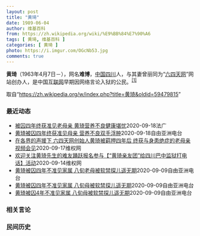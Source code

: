 ```yaml
---
layout: post
title: "黄琦"
date: 1989-06-04
author: 维基百科
from: https://zh.wikipedia.org/wiki/%E9%BB%84%E7%90%A6
tags: [ 黄琦, 维基百科 ]
categories: [ 黄琦 ]
photo: https://i.imgur.com/OGcNb53.jpg
comments: true
---
```

<div class="mw-parser-output">

<p><b>黄琦</b>（1963年4月7日<span class="useeditintro" title="Template:BLP editintro">－</span>），网名<b>难博</b>，<a href="/wiki/%E4%B8%AD%E8%8F%AF%E4%BA%BA%E6%B0%91%E5%85%B1%E5%92%8C%E5%9C%8B" class="mw-redirect" title="中華人民共和國">中国</a><a href="/wiki/%E5%9B%9B%E5%B7%9D" class="mw-redirect" title="四川">四川</a>人，与其妻曾丽同为“<a href="/wiki/%E5%85%AD%E5%9B%9B%E5%A4%A9%E7%BD%91" title="六四天网">六四天网</a>”网站创办人，是中国<a href="/wiki/%E4%BA%92%E8%81%94%E7%BD%91" title="互联网">互联网</a>早期因网络言论入狱的公民。<sup id="cite_ref-堅持普世價值_1-0" class="reference"><a href="#cite_note-堅持普世價值-1">[1]</a></sup>
</p>
</div><noscript><img src="//zh.wikipedia.org/wiki/Special:CentralAutoLogin/start?type=1x1" alt="" title="" width="1" height="1" style="border: none; position: absolute;"></noscript>
<div class="printfooter">取自“<a dir="ltr" href="https://zh.wikipedia.org/w/index.php?title=黄琦&amp;oldid=59479815">https://zh.wikipedia.org/w/index.php?title=黄琦&amp;oldid=59479815</a>”</div><div id="recent-news"><h3>最近动态</h3><ul><li><a href="https://nodebe4.github.io/waimei/2020-09-18/%E8%A2%AB%E5%9B%9A%E5%9B%9B%E5%B9%B4%E7%BB%88%E8%8E%B7%E5%87%86%E8%A7%81%E8%80%81%E6%AF%8D%E4%BA%B2-%E9%BB%84%E7%90%A6%E8%90%A5%E5%85%BB%E4%B8%8D%E8%89%AF%E5%81%A5%E5%BA%B7%E5%A0%AA%E5%BF%A7" title="被囚四年终获准见老母亲 黄琦营养不良健康堪忧—— 19/09/2020 - 03:39 中国维权网站“六四天网”的创办人黄琦，被判刑入狱近四年，直到今年9月17日才终于被当局获准与在过去数年中为...">被囚四年终获准见老母亲 黄琦营养不良健康堪忧</a><time>2020-09-18</time><a class="tag">法广</a></li>
<li><a href="https://nodebe4.github.io/waimei/2020-09-18/%E9%BB%84%E7%90%A6%E8%A2%AB%E5%9B%9A%E5%9B%9B%E5%B9%B4%E7%BB%88%E8%8E%B7%E5%87%86%E8%A7%81%E6%AF%8D%E4%BA%B2-%E8%90%A5%E5%85%BB%E4%B8%8D%E8%89%AF%E5%8F%8C%E6%89%8B%E6%B5%AE%E8%82%BF" title="黄琦被囚四年终获准见母亲 营养不良双手浮肿—— &nbsp; 成都“六四天网”创办人黄琦，被判刑入狱近四年，直到本周四（17日）才首度获准与母亲见面。黄琦的母亲蒲文清说，在监狱和儿子以视频方式会面时，发现...">黄琦被囚四年终获准见母亲  营养不良双手浮肿</a><time>2020-09-18</time><a class="tag">自由亚洲电台</a></li>
<li><a href="https://nodebe4.github.io/waimei/2020-09-17/%E5%9C%A8%E5%90%84%E7%95%8C%E7%9A%84%E5%A3%B0%E6%8F%B4%E4%B8%8B-%E5%85%AD%E5%9B%9B%E5%A4%A9%E7%BD%91%E5%88%9B%E5%A7%8B%E4%BA%BA%E9%BB%84%E7%90%A6%E8%A2%AB%E7%BE%81%E6%8A%BC%E5%9B%9B%E5%B9%B4%E5%90%8E-%E7%BB%88%E8%8E%B7%E4%B8%8E%E8%BA%AB%E6%82%A3%E7%BB%9D%E7%97%87%E7%9A%84%E8%80%81%E6%AF%8D%E4%BA%B2%E8%A7%86%E9%A2%91%E4%BC%9A%E8%A7%81" title="在各界的声援下 六四天网创始人黄琦被羁押四年后 终获与身患绝症的老母亲视频会见—— （维权网信息中心报道）2020年9月17日，本网获悉：在各界的声援下，六四天网创始人黄琦被羁押四年后，终获与身...">在各界的声援下  六四天网创始人黄琦被羁押四年后 终获与身患绝症的老母亲视频会见</a><time>2020-09-17</time><a class="tag">维权网</a></li>
<li><a href="https://nodebe4.github.io/waimei/2020-09-14/%E6%AC%A2%E8%BF%8E%E5%85%B3%E6%B3%A8%E9%BB%84%E7%90%A6%E5%85%88%E7%94%9F%E7%9A%84%E9%9A%BE%E5%8F%8B%E8%B8%8A%E8%B7%83%E6%8A%A5%E5%90%8D%E5%8F%82%E4%B8%8E-%E9%BB%84%E7%90%A6%E4%BA%B2%E5%8F%8B%E5%9B%A2-%E7%BB%99%E5%9B%9B%E5%B7%9D%E5%B7%B4%E4%B8%AD%E7%9B%91%E7%8B%B1%E6%89%93%E7%94%B5%E8%AF%9D-%E6%B4%BB%E5%8A%A8" title="欢迎关注黄琦先生的难友踊跃报名参与【“黄琦亲友团”给四川巴中监狱打电话】活动—— &nbsp; 【活动须知】： 一、从现在开始，我们报名的难友就都是黄琦老师和蒲文清女士的亲友团，蒲奶奶就是我们大家的母亲，...">欢迎关注黄琦先生的难友踊跃报名参与【“黄琦亲友团”给四川巴中监狱打电话】活动</a><time>2020-09-14</time><a class="tag">维权网</a></li>
<li><a href="https://nodebe4.github.io/waimei/2020-09-09/%E9%BB%84%E7%90%A6%E8%A2%AB%E5%9B%9A%E5%9B%9B%E5%B9%B4%E4%B8%8D%E5%87%86%E8%A7%81%E5%AE%B6%E5%B1%9E-%E5%85%AB%E6%97%AC%E8%80%81%E6%AF%8D%E8%A2%AB%E8%BD%AF%E7%A6%81%E6%8E%A2%E5%84%BF%E9%81%A5%E6%97%A0%E6%9C%9F" title="黄琦被囚四年不准见家属 八旬老母被软禁探儿遥无期—— &nbsp; “六四天网”创办人黄琦，被捕入狱至今已近四年，当局仍然不准許他与家属会面。黄琦八十多岁的老母亲体弱多病，近期又频繁入院治疗，而当局一次次...">黄琦被囚四年不准见家属   八旬老母被软禁探儿遥无期</a><time>2020-09-09</time><a class="tag">自由亚洲电台</a></li>
<li><a href="https://nodebe4.github.io/waimei/2020-09-09/%E9%BB%84%E7%90%A6%E8%A2%AB%E5%9B%9A%E5%9B%9B%E5%B9%B4%E4%B8%8D%E5%87%86%E8%A7%81%E5%AE%B6%E5%B1%9E-%E5%85%AB%E6%97%AC%E6%AF%8D%E8%A2%AB%E8%BD%AF%E7%A6%81%E6%8E%A2%E5%84%BF%E9%81%A5%E6%97%A0%E6%9C%9F" title="黄琦被囚四年不准见家属 八旬母被软禁探儿遥无期—— &nbsp; “六四天网”创办人黄琦，被捕入狱至今已近四年，当局仍然不准許他与家属会面。黄琦八十多岁的老母亲体弱多病，近期又频繁入院治疗，而当局一次次声...">黄琦被囚四年不准见家属   八旬母被软禁探儿遥无期</a><time>2020-09-09</time><a class="tag">自由亚洲电台</a></li>
<li><a href="https://nodebe4.github.io/waimei/2020-09-09/%E9%BB%84%E7%90%A6%E8%A2%AB%E5%9B%9A4%E5%B9%B4%E4%B8%8D%E5%87%86%E8%A7%81%E5%AE%B6%E5%B1%9E-%E5%85%AB%E6%97%AC%E6%AF%8D%E8%A2%AB%E8%BD%AF%E7%A6%81%E6%8E%A2%E5%84%BF%E9%81%A5%E6%97%A0%E6%9C%9F" title="黄琦被囚4年不准见家属 八旬母被软禁探儿遥无期—— &nbsp; “六四天网”创办人黄琦，被捕入狱至今已近4年，当局仍然不准許他与家属会面。黄琦八十多岁的老母亲，体弱多病，近期又频繁入院治疗，而当局一次次...">黄琦被囚4年不准见家属   八旬母被软禁探儿遥无期</a><time>2020-09-09</time><a class="tag">自由亚洲电台</a></li>
</ul></div><div id="open-opinion"><h3>相关言论</h3><ul></ul></div><div id="mjls-record"><h3>民间历史</h3><ul></ul></div>